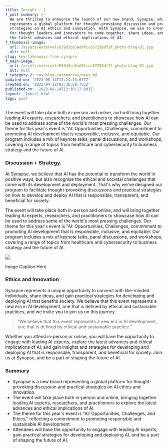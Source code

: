```yaml
---
title: Insight - 1
f_post-summary: >-
  We are thrilled to announce the launch of our new brand, Synapse, which
  represents a global platform for thought-provoking discussion and practical
  strategies on AI ethics and innovation. With Synapse, we aim to create a space
  for thought leaders and innovators to come together, share ideas, and explore
  the latest advances and ethical implications of AI.
f_thumbnail-image:
  url: /assets/external/659d3ce5ad8fccc67298df1f_photo-blog-01.jpg
  alt: null
slug: key-takeaways-from-synapse
f_main-image:
  url: /assets/external/659d3ce5ad8fccc67298df1f_photo-blog-01.jpg
  alt: null
f_category-2: cms/blog-categories/news.md
updated-on: '2023-08-14T13:24:13.677Z'
created-on: '2023-04-12T03:36:59.753Z'
published-on: '2023-08-14T13:30:17.903Z'
layout: '[post].html'
tags: post
---
```


The event will take place both in-person and online, and will bring together leading AI experts, researchers, and practitioners to showcase how AI can be used to address some of the world's most pressing challenges. Our theme for this year's event is "AI: Opportunities, Challenges, commitment to promoting AI development that is responsible, inclusive, and equitable. Our program includes a mix of keynote talks, panel discussions, and workshops, covering a range of topics from healthcare and cybersecurity to business strategy and the future of AI.

### Discussion + Strategy.

At Synapse, we believe that AI has the potential to transform the world in positive ways, but also recognise the ethical and societal challenges that come with its development and deployment. That's why we've designed our program to facilitate thought-provoking discussions and practical strategies on how to develop and deploy AI that is responsible, transparent, and beneficial for society.

The event will take place both in-person and online, and will bring together leading AI experts, researchers, and practitioners to showcase how AI can be used to address some of the world's most pressing challenges. Our theme for this year's event is "AI: Opportunities, Challenges, commitment to promoting AI development that is responsible, inclusive, and equitable. Our program includes a mix of keynote talks, panel discussions, and workshops, covering a range of topics from healthcare and cybersecurity to business strategy and the future of AI.

![](/assets/external/659d3ce5ad8fccc67298df1d_photo-landscape-03.jpg)

Image Caption Here

### Ethics and Innovation

Synapse represents a unique opportunity to connect with like-minded individuals, share ideas, and gain practical strategies for developing and deploying AI that benefits society. We believe that this event represents a new era in AI development, one that is defined by ethical and sustainable practices, and we invite you to join us on this journey.

> “We believe that this event represents a new era in AI development, one that is defined by ethical and sustainable practice.”

Whether you attend in-person or online, you will have the opportunity to engage with leading AI experts, explore the latest advances and ethical implications of AI, and gain insights and strategies for developing and deploying AI that is responsible, transparent, and beneficial for society. Join us at Synapse, and be a part of shaping the future of AI.

### Summary

*   Synapse is a new brand representing a global platform for thought-provoking discussion and practical strategies on AI ethics and innovation.
*   The event will take place both in-person and online, bringing together leading AI experts, researchers, and practitioners to explore the latest advances and ethical implications of AI.
*   The theme for this year's event is "AI: Opportunities, Challenges, and Ethics," reflecting a commitment to promoting responsible and sustainable AI development.
*   Attendees will have the opportunity to engage with leading AI experts, gain practical strategies for developing and deploying AI, and be a part of shaping the future of AI.
